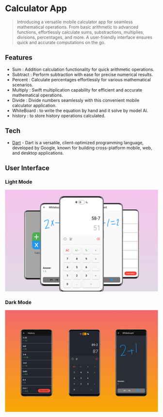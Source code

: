 # Calculator App
> Introducing a versatile mobile calculator app for seamless mathematical operations. From basic arithmetic to advanced functions, effortlessly calculate sums, substractions, multiplies, divisions, percentages, and more. A user-friendly interface ensures quick and accurate computations on the go.

## Features
- Sum : Addition calculation functionality for quick arithmetic operations.
- Subtract : Perform subtraction with ease for precise numerical results.
- Percent : Calculate percentages effortlessly for various mathematical scenarios.
- Multiply : Swift multiplication capability for efficient and accurate mathematical operations.
- Divide : Divide numbers seamlessly with this convenient mobile calculator application.
- WhiteBoard : to write the equation by hand and it solve by model Ai.
- history : to store history operations calculated. 

## Tech
- [Dart](https://dart.dev/get-dart/) -
Dart is a versatile, client-optimized programming language, developed by Google, known for building cross-platform mobile, web, and desktop applications.


## User Interface
### Light Mode
![Light Mode](https://raw.githubusercontent.com/Tarek3222/calculator-app/refs/heads/main/assets/light_mode/image1.jpeg)
### Dark Mode
![Dark Mode](https://raw.githubusercontent.com/Tarek3222/calculator-app/refs/heads/main/assets/dark_mode/image1.jpeg)
